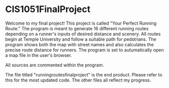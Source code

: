# CIS1051FinalProject

Welcome to my final project! This project is called "Your Perfect Running Route." The program is meant to generate 16 different running routes depending on a runner's inputs of desired distance and scenery. All routes begin at Temple University and follow a suitable path for pedstrians. The program shows both the map with street names and also calculates the precise route distance for runners. The program is set to autumatically open a map file in the user's browser. 

All sources are commented within the program. 

The file titled "runningroutesfinalproject" is the end product. Please refer to this for the most updated code. The other files all reflect my progress. 
